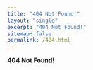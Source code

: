 ```yaml
---
title: "404 Not Found!"
layout: "single"
excerpt: "404 Not Found!"
sitemap: false
permalink: /404.html
---
```


**404 Not Found!**
